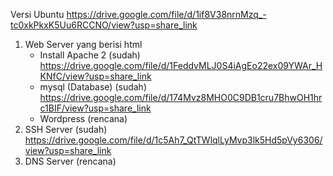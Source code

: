 Versi Ubuntu 
https://drive.google.com/file/d/1if8V38nrnMzq_-tc0xkPkxK5Uu6RCCNO/view?usp=share_link
1. Web Server yang berisi html
   - Install Apache 2 (sudah)
    https://drive.google.com/file/d/1FeddvMLJ0S4iAgEo22ex09YWAr_HKNfC/view?usp=share_link
   - mysql (Database) (sudah)
    https://drive.google.com/file/d/174Mvz8MHO0C9DB1cru7BhwOH1hrc1BIF/view?usp=share_link
   - Wordpress (rencana)
3. SSH Server (sudah)
https://drive.google.com/file/d/1c5Ah7_QtTWlqlLyMvp3lk5Hd5pVy6306/view?usp=share_link
4. DNS Server (rencana)
   
